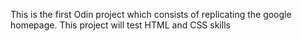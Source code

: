 This is the first Odin project which consists of replicating the google homepage.
This project will test HTML and CSS skills
